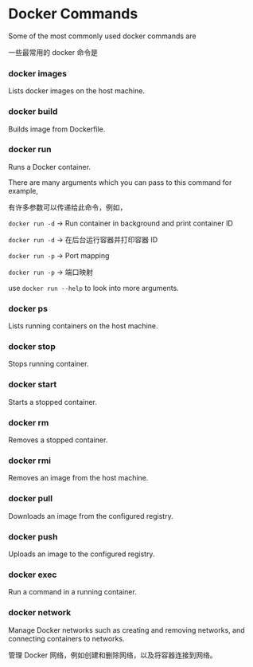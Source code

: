 # Docker Commands

Some of the most commonly used docker commands are 

一些最常用的 docker 命令是

### docker images

Lists docker images on the host machine.

### docker build

Builds image from Dockerfile.

### docker run

Runs a Docker container. 

There are many arguments which you can pass to this command for example,

有许多参数可以传递给此命令，例如，

`docker run -d` -> Run container in background and print container ID

`docker run -d` -> 在后台运行容器并打印容器 ID 

`docker run -p` -> Port mapping

`docker run -p` -> 端口映射

use `docker run --help` to look into more arguments.

### docker ps

Lists running containers on the host machine.

### docker stop

Stops running container.

### docker start

Starts a stopped container.

### docker rm

Removes a stopped container.

### docker rmi

Removes an image from the host machine.

### docker pull

Downloads an image from the configured registry.

### docker push

Uploads an image to the configured registry.

### docker exec

Run a command in a running container.

### docker network

Manage Docker networks such as creating and removing networks, and connecting containers to networks.

管理 Docker 网络，例如创建和删除网络，以及将容器连接到网络。
